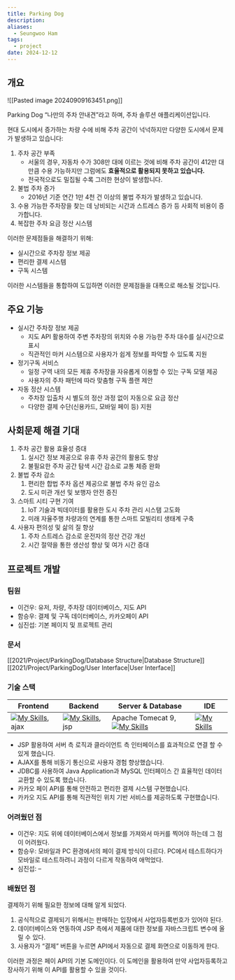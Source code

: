 ```yaml
---
title: Parking Dog
description: 
aliases:
  - Seungwoo Ham
tags:
  - project
date: 2024-12-12
---
```

## 개요

![[Pasted image 20240909163451.png]]

Parking Dog “나만의 주차 안내견”라고 하며, 주차 솔루션 애플리케이션입니다.

현대 도시에서 증가하는 차량 수에 비해 주차 공간이 넉넉하지만 다양한 도시에서 문제가 발생하고 있습니다:

1. 주차 공간 부족
	- 서울의 경우, 자동차 수가 308만 대에 이르는 것에 비해 주차 공간이 412만 대만큼 수용 가능하지만 그럼에도 **효율적으로 활용되지 못하고 있습니다.**
	- 전국적으로도 밀집될 수록 그러한 현상이 발생합니다.
2. 불법 주차 증가
	- 2016년 기준 연간 1만 4천 건 이상의 불법 주차가 발생하고 있습니다.
3. 수용 가능한 주차장을 찾는 데 낭비되는 시간과 스트레스 증가 등 사회적 비용이 증가합니다.
4. 복잡한 주차 요금 정산 시스템

이러한 문제점들을 해결하기 위해:

- 실시간으로 주차장 정보 제공
- 편리한 결제 시스템
- 구독 시스템

이러한 시스템들을 통합하여 도입하면 이러한 문제점들을 대폭으로 해소될 것입니다.

## 주요 기능

- 실시간 주차장 정보 제공
	- 지도 API 활용하여 주변 주차장의 위치와 수용 가능한 주차 대수를 실시간으로 표시
	- 직관적인 마커 시스템으로 사용자가 쉽게 정보를 파악할 수 있도록 지원
- 정기구독 서비스
	- 일정 구역 내의 모든 제휴 주차장을 자유롭게 이용할 수 있는 구독 모델 제공
	- 사용자의 주차 패턴에 따라 맞춤형 구독 플랜 제안
- 자동 정산 시스템
	- 주차장 입출차 시 별도의 정산 과정 없이 자동으로 요금 정산
	- 다양한 결제 수단(신용카드, 모바일 페이 등) 지원

## 사회문제 해결 기대

1. 주차 공간 활용 효율성 증대
	1. 실시간 정보 제공으로 유휴 주차 공간의 활용도 향상
	2. 불필요한 주차 공간 탐색 시간 감소로 교통 체증 완화
2. 불법 주차 감소
	1. 편리한 합법 주차 옵션 제공으로 불법 주차 유인 감소
	2. 도시 미관 개선 및 보행자 안전 증진
3. 스마트 시티 구현 기여
	1. IoT 기술과 빅데이터를 활용한 도시 주차 관리 시스탬 고도화
	2. 미래 자율주행 차량과의 연계를 통한 스마트 모빌리티 생태계 구축
4. 사용자 편의성 및 삶의 질 향상
	1. 주차 스트레스 감소로 운전자의 정산 건강 개선
	2. 시간 절약을 통한 생산성 향상 및 여가 시간 증대

## 프로젝트 개발

### 팀원

- 이건우: 유저, 차량, 주차장 데이터베이스, 지도 API
- 함승우: 결제 및 구독 데이터베이스, 카카오페이 API
- 심진섭: 기본 페이지 및 프로젝트 관리

### 문서

[[2021/Project/ParkingDog/Database Structure|Database Structure]]
[[2021/Project/ParkingDog/User Interface|User Interface]]

### 기술 스택

| Frontend                                                                                     | Backend                                                                          | Server & Database                                                                              | IDE                                                                            |
| -------------------------------------------------------------------------------------------- | -------------------------------------------------------------------------------- | ---------------------------------------------------------------------------------------------- | ------------------------------------------------------------------------------ |
| [![My Skills](https://skillicons.dev/icons?i=html,css,jquery)](https://skillicons.dev), ajax | [![My Skills](https://skillicons.dev/icons?i=java)](https://skillicons.dev), jsp | Apache Tomecat 9, [![My Skills](https://skillicons.dev/icons?i=mysql)](https://skillicons.dev) | [![My Skills](https://skillicons.dev/icons?i=eclipse)](https://skillicons.dev) |

- JSP 활용하여 서버 측 로직과 클라이언트 측 인터페이스를 효과적으로 연결 할 수 있게 했습니다.
- AJAX를 통해 비동기 통신으로 사용자 경험 향상했습니다.
- JDBC를 사용하여 Java Application과 MySQL 인터페이스 간 효율적인 데이터 교환할 수 있도록 했습니다.
- 카카오 페이 API를 통해 안전하고 편리한 결제 시스템 구현했습니다.
- 카카오 지도 API를 통해 직관적인 위치 기반 서비스를 제공하도록 구현했습니다.

### 어려웠던 점

- 이건우: 지도 위에 데이터베이스에서 정보를 가져와서 마커를 찍어야 하는데 그 점이 어려웠다.
- 함승우: 모바일과 PC 환경에서의 페이 결제 방식이 다르다. PC에서 테스트하다가 모바일로 테스트하려니 과정이 다르게 작동하여 애먹었다.
- 심진섭: –

### 배웠던 점

결제하기 위해 필요한 정보에 대해 알게 되었다. 

1. 공식적으로 결제되기 위해서는 판매하는 입장에서 사업자등록번호가 있어야 된다.
2. 데이터베이스와 연동하여 JSP 측에서 제품에 대한 정보를 자바스크립트 변수에 올릴 수 있다.
3. 사용자가 “결제” 버튼을 누르면 API에서 자동으로 결제 화면으로 이동하게 한다.

이러한 과정은 페이 API의 기본 도메인이다. 이 도메인을 활용하여 만약 사업자등록하고 장사하기 위해 이 API를 활용할 수 있을 것이다.